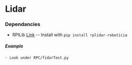 # Lidar

### Dependancies
- RPILib [Link](https://github.com/seb4594/cyfair_lunabotics.git)
	-- Install with  `pip install rplidar-roboticia`

##### Example 
	- Look under RPC/fidarTest.py 
